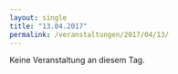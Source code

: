 ```yaml
---
layout: single
title: "13.04.2017"
permalink: /veranstaltungen/2017/04/13/
---
```


Keine Veranstaltung an diesem Tag.
